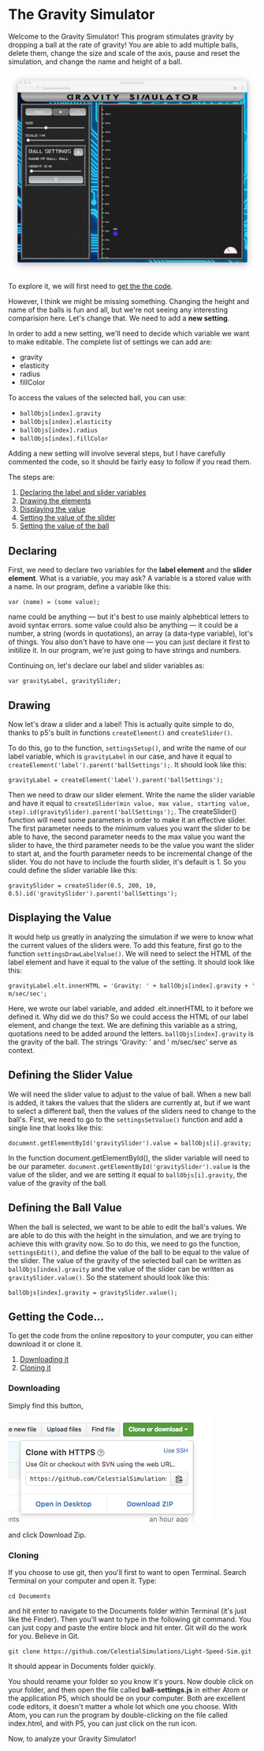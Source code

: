 # The Gravity Simulator

Welcome to the Gravity Simulator! This program stimulates gravity by dropping a ball at
the rate of gravity! You are able to add multiple balls, delete them, change the size and scale of the axis, pause and reset the simulation, and change the name and height of a ball.

![preview](preview.png "Gravity Simulator")

To explore it, we will first need to [get the the code](#getting-the-code).

However, I think we might be missing something. Changing the height and name of the balls is fun and all, but we're not seeing any interesting comparision here. Let's change that. We need to add a **new setting**.

In order to add a new setting, we'll need to decide which variable we want to make editable. The complete list of settings we can add are:
* gravity
* elasticity
* radius
* fillColor

To access the values of the selected ball, you can use:

* `ballObjs[index].gravity`
* `ballObjs[index].elasticity`
* `ballObjs[index].radius`
* `ballObjs[index].fillColor`

Adding a new setting will involve several steps, but I have carefully commented the code, so it should be fairly easy to follow if you read them.

The steps are:
  1. [Declaring the label and slider variables](#declaring)
  2. [Drawing the elements](#drawing)
  3. [Displaying the value](#displaying-the-value)
  4. [Setting the value of the slider](#defining-the-slider-value)
  5. [Setting the value of the ball](#defining-the-ball-value)

## Declaring
First, we need to declare two variables for the **label element** and the **slider element**. What is a variable, you may ask? A variable is a stored value with a name. In our program, define a variable like this:

```
var (name) = (some value);
```

name could be anything — but it's best to use mainly alphebtical letters to avoid syntax errors. some value could also be anything — it could be a number, a string (words in quotations), an array (a data-type variable), lot's of things. You also don't have to have one — you can just declare it first to initilize it. In our program, we're just going to have strings and numbers.

Continuing on, let's declare our label and slider variables as:
```
var gravityLabel, gravitySlider;
```

## Drawing
Now let's draw a slider and a label! This is actually quite simple to do, thanks to p5's built in functions `createElement()` and `createSlider()`.

To do this, go to the function, `settingsSetup()`, and write the name of our label variable, which is `gravityLabel` in our case, and have it equal to `createElement('label').parent('ballSettings');`. It should look like this:

```
gravityLabel = createElement('label').parent('ballSettings');
```

Then we need to draw our slider element. Write the name the slider variable and have it equal to `createSlider(min value, max value, starting value, step).id(gravitySlider).parent('ballSettings');`. The createSlider() function will need some parameters in order to make it an effective slider. The first parameter needs to the minimum values you want the slider to be able to have, the second parameter needs to the max value you want the slider to have, the third parameter needs to be the value you want the slider to start at, and the fourth parameter needs to be incremental change of the slider. You do not have to include the fourth slider, it's default is 1. So you could define the slider variable like this:

```
gravitySlider = createSlider(0.5, 200, 10, 0.5).id('gravitySlider').parent('ballSettings');
```

## Displaying the Value
It would help us greatly in analyzing the simulation if we were to know what the current values of the sliders were. To add this feature, first go to the function `settingsDrawLabelValue()`. We will need to select the HTML of the label element and have it equal to the value of the setting. It should look like this:

```
gravityLabel.elt.innerHTML = 'Gravity: ' + ballObjs[index].gravity + ' m/sec/sec';
```

Here, we wrote our label variable, and added .elt.innerHTML to it before we defined it. Why did we do this? So we could access the HTML of our label element, and change the text. We are defining this variable as a string, quotations need to be added around the letters.  `ballObjs[index].gravity` is the gravity of the ball. The strings 'Gravity: ' and ' m/sec/sec' serve as context.

## Defining the Slider Value
We will need the slider value to adjust to the value of ball. When a new ball is added, it takes the values that the sliders are currently at, but if we want to select a different ball, then the values of the sliders need to change to the ball's. First, we need to go to the `settingsSetValue()` function and add a single line that looks like this:

```
document.getElementById('gravitySlider').value = ballObjs[i].gravity;
```

In the function document.getElementById(), the slider variable will need to be our parameter. `document.getElementById('gravitySlider').value` is the value of the slider, and we are setting it equal to `ballObjs[i].gravity`, the value of the gravity of the ball.

## Defining the Ball Value
When the ball is selected, we want to be able to edit the ball's values. We are able to do this with the height in the simulation, and we are trying to achieve this with gravity now. So to do this, we need to go the function, `settingsEdit()`, and define the value of the ball to be equal to the value of the slider. The value of the gravity of the selected ball can be written as `ballObjs[index].gravity` and the value of the slider can be written as `gravitySlider.value()`. So the statement should look like this:

```
ballObjs[index].gravity = gravitySlider.value();
```

## Getting the Code...
To get the code from the online repository to your computer, you can either download it or clone it.

1. [Downloading it](#downloading)
2. [Cloning it](#cloning)

### Downloading

Simply find this button,

![alt download](downloadbtn.png "download")

and click Download Zip.

### Cloning

If you choose to use git, then you'll first to want to open Terminal. Search Terminal on your computer
and open it. Type:

```
cd Documents
```
and hit enter to navigate to the Documents folder within Terminal (it's just like the Finder). Then you'll want to
type in the following git command. You can just copy and paste the entire block and hit enter. Git will
do the work for you. Believe in Git.

```
git clone https://github.com/CelestialSimulations/Light-Speed-Sim.git
```
It should appear in Documents folder quickly.

You should rename your folder so you know it's yours. Now double click on your folder, and then open the file called **ball-settings.js** in either Atom or the application P5, which should be on your computer. Both are excellent code editors, it doesn't matter a whole lot which one you choose. With Atom, you can run the program by double-clicking on the file called index.html, and with P5, you can just click on the run icon.

Now, to analyze your Gravity Simulator!